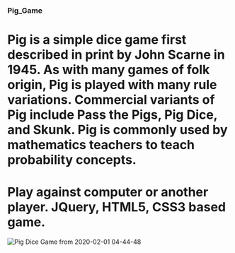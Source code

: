 ### Pig_Game

# Pig is a simple dice game first described in print by John Scarne in 1945. As with many games of folk origin, Pig is played with many rule variations. Commercial variants of Pig include Pass the Pigs, Pig Dice, and Skunk. Pig is commonly used by mathematics teachers to teach probability concepts.

# Play against computer or another player. JQuery, HTML5, CSS3 based game. 

![Pig Dice Game from 2020-02-01 04-44-48](https://user-images.githubusercontent.com/53760280/73581011-d31ac780-44ad-11ea-814f-947a4a9f4d7d.png)

